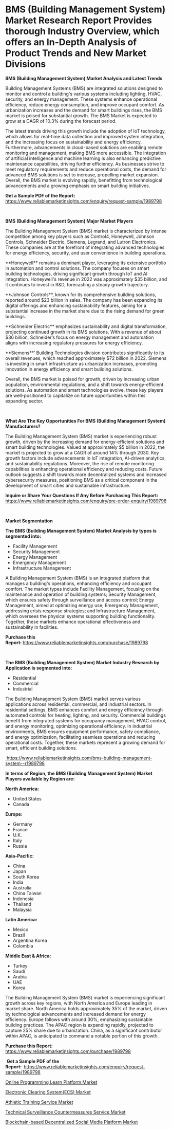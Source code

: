 <p><h1>BMS (Building Management System) Market Research Report Provides thorough Industry Overview, which offers an In-Depth Analysis of Product Trends and New Market Divisions</h1></p><p><strong>BMS (Building Management System) Market Analysis and Latest Trends</strong></p>
<p><p>Building Management Systems (BMS) are integrated solutions designed to monitor and control a building's various systems including lighting, HVAC, security, and energy management. These systems enhance operational efficiency, reduce energy consumption, and improve occupant comfort. As urbanization increases and the demand for smart buildings rises, the BMS market is poised for substantial growth. The BMS Market is expected to grow at a CAGR of 10.3% during the forecast period.</p><p>The latest trends driving this growth include the adoption of IoT technology, which allows for real-time data collection and improved system integration, and the increasing focus on sustainability and energy efficiency. Furthermore, advancements in cloud-based solutions are enabling remote monitoring and management, making BMS more accessible. The integration of artificial intelligence and machine learning is also enhancing predictive maintenance capabilities, driving further efficiency. As businesses strive to meet regulatory requirements and reduce operational costs, the demand for advanced BMS solutions is set to increase, propelling market expansion. Overall, the BMS market is evolving rapidly, benefitting from technological advancements and a growing emphasis on smart building initiatives.</p></p>
<p><strong>Get a Sample PDF of the Report:&nbsp;</strong> <a href="https://www.reliablemarketinsights.com/enquiry/request-sample/1989798?utm_campaign=2197&utm_medium=2&utm_source=Github&utm_content=ia&utm_term=11032025&utm_id=bms-building-management-system">https://www.reliablemarketinsights.com/enquiry/request-sample/1989798</a></p>
<p>&nbsp;</p>
<p><strong>BMS (Building Management System) Major Market Players</strong></p>
<p><p>The Building Management System (BMS) market is characterized by intense competition among key players such as Control4, Honeywell, Johnson Controls, Schneider Electric, Siemens, Legrand, and Lutron Electronics. These companies are at the forefront of integrating advanced technologies for energy efficiency, security, and user convenience in building operations.</p><p>**Honeywell** remains a dominant player, leveraging its extensive portfolio in automation and control solutions. The company focuses on smart building technologies, driving significant growth through IoT and AI integration. Honeywell's revenue in 2022 was approximately $35 billion, and it continues to invest in R&D, forecasting a steady growth trajectory.</p><p>**Johnson Controls**, known for its comprehensive building solutions, reported around $23 billion in sales. The company has been expanding its digital offerings and enhancing sustainability features, aiming for a substantial increase in the market share due to the rising demand for green buildings.</p><p>**Schneider Electric** emphasizes sustainability and digital transformation, projecting continued growth in its BMS solutions. With a revenue of about $36 billion, Schneider’s focus on energy management and automation aligns with increasing regulatory pressures for energy efficiency.</p><p>**Siemens**’ Building Technologies division contributes significantly to its overall revenues, which reached approximately $72 billion in 2022. Siemens is investing in smart infrastructure as urbanization increases, promoting innovation in energy efficiency and smart building solutions.</p><p>Overall, the BMS market is poised for growth, driven by increasing urban population, environmental regulations, and a shift towards energy-efficient solutions. As automation and smart technologies evolve, these key players are well-positioned to capitalize on future opportunities within this expanding sector.</p></p>
<p>&nbsp;</p>
<p><strong>What Are The Key Opportunities For BMS (Building Management System) Manufacturers?</strong></p>
<p><p>The Building Management System (BMS) market is experiencing robust growth, driven by the increasing demand for energy-efficient solutions and smart building technologies. Valued at approximately $5 billion in 2022, the market is projected to grow at a CAGR of around 14% through 2030. Key growth factors include advancements in IoT integration, AI-driven analytics, and sustainability regulations. Moreover, the rise of remote monitoring capabilities is enhancing operational efficiency and reducing costs. Future outlook suggests a shift towards more decentralized systems and increased cybersecurity measures, positioning BMS as a critical component in the development of smart cities and sustainable infrastructure.</p></p>
<p><strong>Inquire or Share Your Questions If Any Before Purchasing This Report:</strong> <a href="https://www.reliablemarketinsights.com/enquiry/pre-order-enquiry/1989798?utm_campaign=2197&utm_medium=2&utm_source=Github&utm_content=ia&utm_term=11032025&utm_id=bms-building-management-system">https://www.reliablemarketinsights.com/enquiry/pre-order-enquiry/1989798</a></p>
<p>&nbsp;</p>
<p><strong>Market Segmentation</strong></p>
<p><strong>The BMS (Building Management System) Market Analysis by types is segmented into:</strong></p>
<p><ul><li>Facility Management</li><li>Security Management</li><li>Energy Management</li><li>Emergency Management</li><li>Infrastructure Management</li></ul></p>
<p><p>A Building Management System (BMS) is an integrated platform that manages a building's operations, enhancing efficiency and occupant comfort. The market types include Facility Management, focusing on the maintenance and operation of building systems; Security Management, which ensures safety through surveillance and access control; Energy Management, aimed at optimizing energy use; Emergency Management, addressing crisis response strategies; and Infrastructure Management, which oversees the physical systems supporting building functionality. Together, these markets enhance operational effectiveness and sustainability in facilities.</p></p>
<p><strong>Purchase this Report:&nbsp;</strong><a href="https://www.reliablemarketinsights.com/purchase/1989798?utm_campaign=2197&utm_medium=2&utm_source=Github&utm_content=ia&utm_term=11032025&utm_id=bms-building-management-system">https://www.reliablemarketinsights.com/purchase/1989798</a></p>
<p>&nbsp;</p>
<p><strong>The BMS (Building Management System) Market Industry Research by Application is segmented into:</strong></p>
<p><ul><li>Residential</li><li>Commercial</li><li>Industrial</li></ul></p>
<p><p>The Building Management System (BMS) market serves various applications across residential, commercial, and industrial sectors. In residential settings, BMS enhances comfort and energy efficiency through automated controls for heating, lighting, and security. Commercial buildings benefit from integrated systems for occupancy management, HVAC control, and energy monitoring, optimizing operational efficiency. In industrial environments, BMS ensures equipment performance, safety compliance, and energy optimization, facilitating seamless operations and reducing operational costs. Together, these markets represent a growing demand for smart, efficient building solutions.</p></p>
<p><a href="https://www.reliablemarketinsights.com/bms-building-management-system--r1989798?utm_campaign=2197&utm_medium=2&utm_source=Github&utm_content=ia&utm_term=11032025&utm_id=bms-building-management-system">&nbsp;https://www.reliablemarketinsights.com/bms-building-management-system--r1989798</a></p>
<p><strong>In terms of Region, the BMS (Building Management System) Market Players available by Region are:</strong></p>
<p>
    <p> <strong> North America: </strong>
        <ul>
            <li>United States</li>
            <li>Canada</li>
        </ul>
        </p> 
    <p> <strong> Europe: </strong>
        <ul>
            <li>Germany</li>
            <li>France</li>
            <li>U.K.</li>
            <li>Italy</li>
            <li>Russia</li>
        </ul>
        </p> 
    <p> <strong> Asia-Pacific: </strong>
        <ul>
            <li>China</li>
            <li>Japan</li>
            <li>South Korea</li>
            <li>India</li>
            <li>Australia</li>
            <li>China Taiwan</li>
            <li>Indonesia</li>
            <li>Thailand</li>
            <li>Malaysia</li>
        </ul>
        </p> 
    <p> <strong> Latin America: </strong>
        <ul>
            <li>Mexico</li>
            <li>Brazil</li>
            <li>Argentina Korea</li>
            <li>Colombia</li>
        </ul>
        </p> 
    <p> <strong> Middle East & Africa: </strong>
        <ul>
            <li>Turkey</li>
            <li>Saudi</li>
            <li>Arabia</li>
            <li>UAE</li>
            <li>Korea</li>
        </ul>
    </p>
    </p>
<p><p>The Building Management System (BMS) market is experiencing significant growth across key regions, with North America and Europe leading in market share. North America holds approximately 35% of the market, driven by technological advancements and increased demand for energy efficiency. Europe follows with around 30%, emphasizing sustainable building practices. The APAC region is expanding rapidly, projected to capture 25% share due to urbanization. China, as a significant contributor within APAC, is anticipated to command a notable portion of this growth.</p></p>
<p><strong>Purchase this Report: </strong><a href="https://www.reliablemarketinsights.com/purchase/1989798?utm_campaign=2197&utm_medium=2&utm_source=Github&utm_content=ia&utm_term=11032025&utm_id=bms-building-management-system">https://www.reliablemarketinsights.com/purchase/1989798</a></p>
<p>&nbsp;<strong>Get a Sample PDF of the Report:&nbsp;&nbsp;</strong><a href="https://www.reliablemarketinsights.com/enquiry/request-sample/1989798?utm_campaign=2197&utm_medium=2&utm_source=Github&utm_content=ia&utm_term=11032025&utm_id=bms-building-management-system">https://www.reliablemarketinsights.com/enquiry/request-sample/1989798</a></p>
<p><strong></strong></p>
<p><p><a href="https://github.com/brinnoifon/Market-Research-Report-List-1/blob/main/online-programming-learn-platform-market.md?utm_campaign=2197&utm_medium=2&utm_source=Github&utm_content=ia&utm_term=11032025&utm_id=bms-building-management-system">Online Programming Learn Platform Market</a></p><p><a href="https://github.com/snapetylerho/Market-Research-Report-List-1/blob/main/electronic-clearing-systemecs-market.md?utm_campaign=2197&utm_medium=2&utm_source=Github&utm_content=ia&utm_term=11032025&utm_id=bms-building-management-system">Electronic Clearing System(ECS) Market</a></p><p><a href="https://github.com/iwanesucices/Market-Research-Report-List-1/blob/main/athletic-training-service-market.md?utm_campaign=2197&utm_medium=2&utm_source=Github&utm_content=ia&utm_term=11032025&utm_id=bms-building-management-system">Athletic Training Service Market</a></p><p><a href="https://github.com/sulvantomppa/Market-Research-Report-List-1/blob/main/technical-surveillance-countermeasures-service-market.md?utm_campaign=2197&utm_medium=2&utm_source=Github&utm_content=ia&utm_term=11032025&utm_id=bms-building-management-system">Technical Surveillance Countermeasures Service Market</a></p><p><a href="https://github.com/trenkkwasek84/Market-Research-Report-List-1/blob/main/blockchain-based-decentralized-social-media-platform-market.md?utm_campaign=2197&utm_medium=2&utm_source=Github&utm_content=ia&utm_term=11032025&utm_id=bms-building-management-system">Blockchain-based Decentralized Social Media Platform Market</a></p></p>